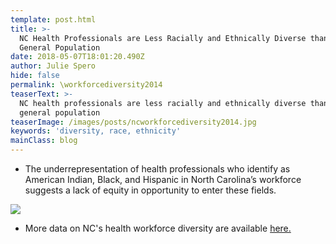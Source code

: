 ```yaml
---
template: post.html
title: >-
  NC Health Professionals are Less Racially and Ethnically Diverse than the
  General Population
date: 2018-05-07T18:01:20.490Z
author: Julie Spero
hide: false
permalink: \workforcediversity2014
teaserText: >-
  NC health professionals are less racially and ethnically diverse than the
  general population
teaserImage: /images/posts/ncworkforcediversity2014.jpg
keywords: 'diversity, race, ethnicity'
mainClass: blog
---
```

* The underrepresentation of health professionals who identify as American Indian, Black, and Hispanic in North Carolina’s workforce suggests a lack of equity in opportunity to enter these fields.

![](/images/posts/ncworkforcediversity2014.jpg)

* More data on NC's health workforce diversity are available [here.](http://www.ncmedicaljournal.com/content/77/2/141.full)
